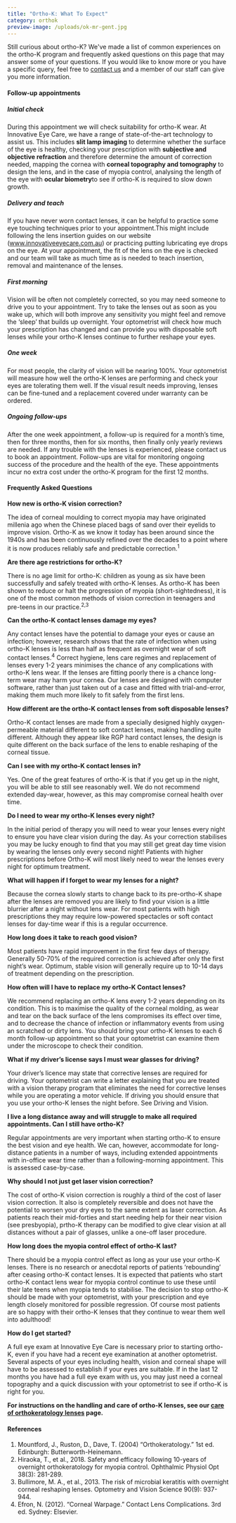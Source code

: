 ```yaml
---
title: "Ortho-K: What To Expect"
category: orthok
preview-image: /uploads/ok-mr-gent.jpg
---
```

<div class="employee-heading">
<p>Still curious about ortho-K? We've made a list of common experiences on the ortho-K program and frequently asked questions on this page that may answer some of your questions. If you would like to know more or you have a specific query, feel free to <a href="/what-we-do/eye-exam">contact us</a> and a member of our staff can give you more information.</p>
</div>

#### Follow-up appointments

##### Initial check

During this appointment we will check suitability for ortho-K wear. At Innovative Eye Care, we have a range of state-of-the-art technology to assist us. This includes **slit lamp imaging** to determine whether the surface of the eye is healthy, checking your prescription with **subjective and objective refraction** and therefore determine the amount of correction needed, mapping the cornea with **corneal topography and tomography** to design the lens, and in the case of myopia control, analysing the length of the eye with **ocular biometry**to see if ortho-K is required to slow down growth.

##### Delivery and teach

If you have never worn contact lenses, it can be helpful to practice some eye touching techniques prior to your appointment.This might include following the lens insertion guides on our website (www.innovativeeyecare.com.au) or practicing putting lubricating eye drops on the eye. At your appointment, the fit of the lens on the eye is checked and our team will take as much time as is needed to teach insertion, removal and maintenance of the lenses.

##### First morning

Vision will be often not completely corrected, so you may need someone to drive you to your appointment. Try to take the lenses out as soon as you wake up, which will both improve any sensitivity you might feel and remove the ‘sleep’ that builds up overnight. Your optometrist will check how much your prescription has changed and can provide you with disposable soft lenses while your ortho-K lenses continue to further reshape your eyes.

##### One week

For most people, the clarity of vision will be nearing 100%. Your optometrist will measure how well the ortho-K lenses are performing and check your eyes are tolerating them well. If the visual result needs improving, lenses can be fine-tuned and a replacement covered under warranty can be ordered.

##### Ongoing follow-ups

After the one week appointment, a follow-up is required for a month’s time, then for three months, then for six months, then finally only yearly reviews are needed. If any trouble with the lenses is experienced, please contact us to book an appointment. Follow-ups are vital for monitoring ongoing success of the procedure and the health of the eye. These appointments incur no extra cost under the ortho-K program for the first 12 months.

#### Frequently Asked Questions

**How new is ortho-K vision correction?**

The idea of corneal moulding to correct myopia may have originated millenia ago when the Chinese placed bags of sand over their eyelids to improve vision. Ortho-K as we know it today has been around since the 1940s and has been continuously refined over the decades to a point where it is now produces reliably safe and predictable correction.<sup>1</sup>

**Are there age restrictions for ortho-K?**

There is no age limit for ortho-K: children as young as six have been successfully and safely treated with ortho-K lenses. As ortho-K has been shown to reduce or halt the progression of myopia (short-sightedness), it is one of the most common methods of vision correction in teenagers and pre-teens in our practice.<sup>2,3</sup>

**Can the ortho-K contact lenses damage my eyes?**

Any contact lenses have the potential to damage your eyes or cause an infection; however, research shows that the rate of infection when using ortho-K lenses is less than half as frequent as overnight wear of soft contact lenses.<sup>4</sup> Correct hygiene, lens care regimes and replacement of lenses every 1-2 years minimises the chance of any complications with ortho-K lens wear. If the lenses are fitting poorly there is a chance long-term wear may harm your cornea. Our lenses are designed with computer software, rather than just taken out of a case and fitted with trial-and-error, making them much more likely to fit safely from the first lens.

**How different are the ortho-K contact lenses from soft disposable lenses?**

Ortho-K contact lenses are made from a specially designed highly oxygen-permeable material different to soft contact lenses, making handling quite different. Although they appear like RGP hard contact lenses, the design is quite different on the back surface of the lens to enable reshaping of the corneal tissue.

**Can I see with my ortho-K contact lenses in?**

Yes. One of the great features of ortho-K is that if you get up in the night, you will be able to still see reasonably well. We do not recommend extended day-wear, however, as this may compromise corneal health over time.

**Do I need to wear my ortho-K lenses every night?**

In the initial period of therapy you will need to wear your lenses every night to ensure you have clear vision during the day. As your correction stabilises you may be lucky enough to find that you may still get great day time vision by wearing the lenses only every second night! Patients with higher prescriptions before Ortho-K will most likely need to wear the lenses every night for optimum treatment.

**What will happen if I forget to wear my lenses for a night?**

Because the cornea slowly starts to change back to its pre-ortho-K shape after the lenses are removed you are likely to find your vision is a little blurrier after a night without lens wear. For most patients with high prescriptions they may require low-powered spectacles or soft contact lenses for day-time wear if this is a regular occurrence.

**How long does it take to reach good vision?**

Most patients have rapid improvement in the first few days of therapy. Generally 50-70% of the required correction is achieved after only the first night’s wear. Optimum, stable vision will generally require up to 10-14 days of treatment depending on the prescription.

**How often will I have to replace my ortho-K Contact lenses?**

We recommend replacing an ortho-K lens every 1-2 years depending on its condition. This is to maximise the quality of the corneal molding, as wear and tear on the back surface of the lens compromises its effect over time, and to decrease the chance of infection or inflammatory events from using an scratched or dirty lens. You should bring your ortho-K lenses to each 6 month follow-up appointment so that your optometrist can examine them under the microscope to check their condition.

**What if my driver’s license says I must wear glasses for driving?**

Your driver’s licence may state that corrective lenses are required for driving. Your optometrist can write a letter explaining that you are treated with a vision therapy program that eliminates the need for corrective lenses while you are operating a motor vehicle. If driving you should ensure that you use your ortho-K lenses the night before. See Driving and Vision. 

**I live a long distance away and will struggle to make all required appointments. Can I still have ortho-K?**

Regular appointments are very important when starting ortho-K to ensure the best vision and eye health. We can, however, accommodate for long-distance patients in a number of ways, including extended appointments with in-office wear time rather than a following-morning appointment. This is assessed case-by-case.

**Why should I not just get laser vision correction?**

The cost of ortho-K vision correction is roughly a third of the cost of laser vision correction. It also is completely reversible and does not have the potential to worsen your dry eyes to the same extent as laser correction. As patients reach their mid-forties and start needing help for their near vision (see presbyopia), prtho-K therapy can be modified to give clear vision at all distances without a pair of glasses, unlike a one-off laser procedure.

**How long does the myopia control effect of ortho-K last?**

There should be a myopia control effect as long as your use your ortho-K lenses. There is no research or anecdotal reports of patients ‘rebounding’ after ceasing ortho-K contact lenses. It is expected that patients who start ortho-K contact lens wear for myopia control continue to use these until their late teens when myopia tends to stabilise. The decision to stop ortho-K should be made with your optometrist, with your prescription and eye length closely monitored for possible regression. Of course most patients are so happy with their ortho-K lenses that they continue to wear them well into adulthood!

**How do I get started?**

A full eye exam at Innovative Eye Care is necessary prior to starting ortho-K, even if you have had a recent eye examination at another optometrist. Several aspects of your eyes including health, vision and corneal shape will have to be assessed to establish if your eyes are suitable. If in the last 12 months you have had a full eye exam with us, you may just need a corneal topography and a quick discussion with your optometrist to see if ortho-K is right for you.

**For instructions on the handling and care of ortho-K lenses, see our [care of orthokeratology lenses](/patient-resources/care-of-orthokeratology-lenses) page.**

#### References

1. Mountford, J., Ruston, D., Dave, T. (2004) “Orthokeratology.” 1st ed. Edinburgh: Butterworth-Heinemann.
2. Hiraoka, T., et al., 2018. Safety and efficacy following 10-years of overnight orthokeratology for myopia control. Ophthalmic Physiol Opt 38(3): 281-289.
3. Bullimore, M. A., et al., 2013. The risk of microbial keratitis with overnight corneal reshaping lenses. Optometry and Vision Science 90(9): 937-944.
4. Efron, N. (2012). “Corneal Warpage.” Contact Lens Complications. 3rd ed. Sydney: Elsevier.
